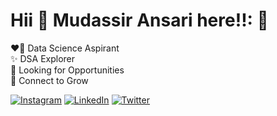 # Hii 👋 **Mudassir Ansari** here!!: 💫
❤️‍🔥 Data Science Aspirant<br>✨ DSA Explorer<br>🌱 Looking for Opportunities<br>🚀 Connect to Grow 

<!-- ## 🌐 Socials: -->
[![Instagram](https://img.shields.io/badge/Instagram-%23E4405F.svg?logo=Instagram&logoColor=white)](https://instagram.com/mudassir.ia) [![LinkedIn](https://img.shields.io/badge/LinkedIn-%230077B5.svg?logo=linkedin&logoColor=white)](https://linkedin.com/in/mudassiria) [![Twitter](https://img.shields.io/badge/Twitter-%231DA1F2.svg?logo=Twitter&logoColor=white)](https://twitter.com/mudassir_ia) 
